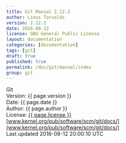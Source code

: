 ```yaml
---
title: Git Manual 2.12.2
author: Linus Torvalds
version: 2.12.2
date: 2016-08-12
license: GNU General Public License
layout: documentation
categories: [documentation]
tags: [git]
draft: true
published: true
permalink: /doc/git/manual/index
group: git
---
```


Git<br>
Version: {{ page.version }}<br>
Date: {{ page.date }}<br>
Author: {{ page.author }}<br>
License: [{{ page.license }}](http://www.gnu.org/copyleft/gpl.html)<br>
[www.kernel.org/pub/software/scm/git/docs/](www.kernel.org/pub/software/scm/git/docs/)<br>
Last updated 2016-08-12 20:00:10 UTC<br>
